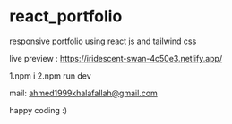 # react_portfolio

responsive portfolio using react js and tailwind css

live preview : https://iridescent-swan-4c50e3.netlify.app/

1.npm i
2.npm run dev

mail: ahmed1999khalafallah@gmail.com

happy coding :)
